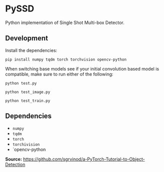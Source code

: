 # PySSD

Python implementation of Single Shot Multi-box Detector.

## Development

Install the dependencies:

```
pip install numpy tqdm torch torchvision opencv-python
```

When switching base models see if your initial convolution based model is compatible, make sure to run either of the following:

```
python test.py
```

```
python test_image.py
```

```
python test_train.py
```

## Dependencies

* `numpy`
* `tqdm`
* `torch`
* `torchivision`
* `opencv-python

**Source:** https://github.com/sgrvinod/a-PyTorch-Tutorial-to-Object-Detection
